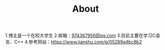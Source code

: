﻿---
layout: page
title: "About"
description: "Long may the sun shine!"
header-img: "img/green.jpg"
---

1.博主是一个在校大学生     2.邮箱：974367956@qq.com     3.目前主要在学习C语言、C++     4.参考网站：https://www.jianshu.com/p/05289a4bc8b2





